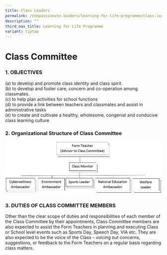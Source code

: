 ```yaml
---
title: Class Leaders
permalink: /compassionate-leaders/learning-for-life-programme/class-leaders/
description: ""
third_nav_title: Learning for Life Programme
variant: tiptap
---
```

# **Class Committee**

### 1\. OBJECTIVES


(a) to develop and promote class identity and class spirit.   
(b) to develop and foster care, concern and co-operation among classmates.  
(c) to help plan activities for school functions  
(d) to provide a link between teachers and classmates and assist in administrative tasks  
(e) to create and cultivate a healthy, wholesome, congenial and conducive class learning culture  

  

### 2\. Organizational Structure of Class Committee

![](/images/Class%20Committee%20Structure.jpg)


### 3\. DUTIES OF CLASS COMMITTEE MEMBERS

Other than the clear scope of duties and responsibilities of each member of the Class Committee by their appointments, Class Committee members are also expected to assist the Form Teachers in planning and executing Class or School level events such as Sports Day, Speech Day, VIA etc. They are also expected to be the voice of the Class – voicing out concerns, suggestions, or feedback to the Form Teachers on a regular basis regarding class matters.